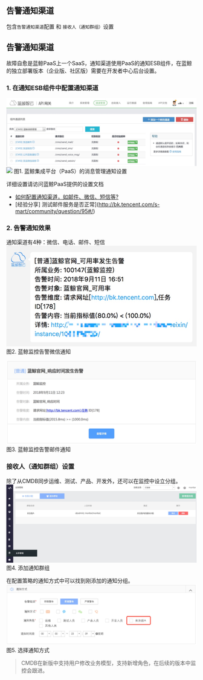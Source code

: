 ## 告警通知渠道

包含`告警通知渠道`配置 和 `接收人（通知群组）`设置

## 告警通知渠道

故障自愈是蓝鲸PaaS上一个SaaS，通知渠道使用PaaS的通知ESB组件，在蓝鲸的独立部署版本（企业版、社区版）需要在开发者中心后台设置。

### 1. 在通知ESB组件中配置通知渠道
![](../../media/15366583245319.jpg)
![](../../media/15360429835999.jpg)
图1. 蓝鲸集成平台（PaaS）的消息管理通知设置

详细设置请访问蓝鲸PaaS提供的设置文档

- [如何配置通知渠道，如邮件、微信、短信等?](http://docs.bk.tencent.com/product_white_paper/paas/CaseScenario.html#noticeWay)
- [经验分享] 测试邮件服务是否正常](http://bk.tencent.com/s-mart/community/question/95#/)


### 2. 告警通知效果
通知渠道有4种：微信、电话、邮件、短信
![-w397](../../media/15366583977495.jpg)
图2. 蓝鲸监控告警微信通知

![](../../media/15366586493292.jpg)
图3. 蓝鲸监控告警邮件通知


### 接收人（通知群组）设置

除了从CMDB同步运维、测试、产品、开发外，还可以在监控中设立分组。
![](../../media/15366577791964.jpg)
图4. 添加通知群组

在配置策略的通知方式中可以找到刚添加的通知分组。
![](../../media/15366578359543.jpg)
图5. 选择通知方式

> CMDB在新版中支持用户修改业务模型，支持新增角色，在后续的版本中监控会跟进。
